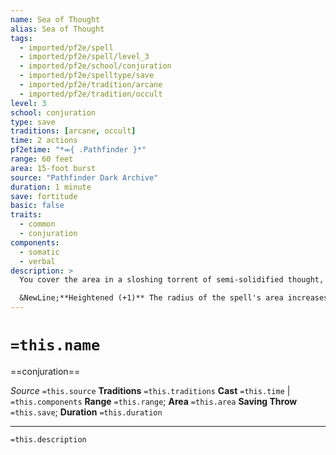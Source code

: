 ```yaml
---
name: Sea of Thought
alias: Sea of Thought
tags:
  - imported/pf2e/spell
  - imported/pf2e/spell/level_3
  - imported/pf2e/school/conjuration
  - imported/pf2e/spelltype/save
  - imported/pf2e/tradition/arcane
  - imported/pf2e/tradition/occult
level: 3
school: conjuration
type: save
traditions: [arcane, occult]
time: 2 actions
pf2etime: "*⬺{ .Pathfinder }*"
range: 60 feet
area: 15-foot burst
source: "Pathfinder Dark Archive"
duration: 1 minute
save: fortitude
basic: false
traits:
  - common
  - conjuration
components:
  - somatic
  - verbal
description: >
  You cover the area in a sloshing torrent of semi-solidified thought, roughly ankle high. The area becomes difficult terrain, similarly to a shallow bog. Each round that a creature starts its turn in the area, it must attempt a Fortitude save against the shifting waves of thought. On a failure, it takes a -10-foot circumstance penalty to its Speeds until it leaves the area, and on a critical failure, it is also knocked [[Prone]].

  &NewLine;**Heightened (+1)** The radius of the spell's area increases by 5 feet.
---
```

# `=this.name`
==conjuration==

*Source* `=this.source`
**Traditions** `=this.traditions`
**Cast** `=this.time` | `=this.components`
**Range** `=this.range`; **Area** `=this.area`
**Saving Throw** `=this.save`; **Duration** `=this.duration`

***
`=this.description`